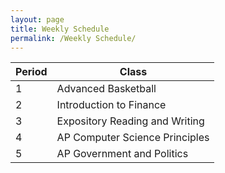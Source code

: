 ```yaml
---
layout: page
title: Weekly Schedule
permalink: /Weekly Schedule/
---
```


| Period     | Class |
| ---------- | ---------- |
| 1 | Advanced Basketball |
| 2 | Introduction to Finance |
| 3 | Expository Reading and Writing |
| 4 | AP Computer Science Principles |
| 5 | AP Government and Politics |